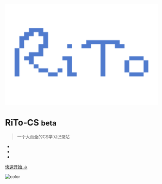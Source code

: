 ![logo](_media/a1is4-txgle.svg)

# RiTo-CS <small>beta</small>

> 一个大而全的CS学习记录站

- 
- 
- 

[  快速开始 →](ComputerComposition/)





![color](#ffffff)

